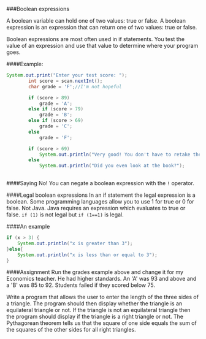 <!--djw:done-->
###Boolean expressions

A boolean variable can hold one of two values: true or false. A boolean expression is an expression that can return one of two values: true or false. 

Boolean expressions are most often used in if statements. You test the value of an expression and use that value to determine where your program goes.

####Example:
```java
System.out.print("Enter your test score: ");
		int score = scan.nextInt();
		char grade = 'F';//I'm not hopeful

		if (score > 89)
		    grade = 'A';
		else if (score > 79)
		    grade = 'B';
		else if (score > 69)
		    grade = 'C';
		else 
		    grade = 'F';

		if (score > 69)
		    System.out.println("Very good! You don't have to retake the exam!");
		else
		    System.out.println("Did you even look at the book?");
    
```

####Saying No!
You can negate a boolean expression with the ```!``` operator.

####Legal boolean expressions
In an if statement the legal expression is a boolean. Some programming languages allow you to use 1 for true or 0 for false. Not Java. Java requires an expression which evaluates to true or false. ```if (1)``` is not legal but ```if (1==1)``` is legal.

####An example
```java
if (x > 3) {
    System.out.println("x is greater than 3");
}else{
    System.out.println("x is less than or equal to 3");
}
```

####Assignment
Run the grades example above and change it for my Economics teacher. He had higher standards. An 'A' was 93 and above and a 'B' was 85 to 92. Students failed if they scored below 75.

Write a program that allows the user to enter the length of the three sides of a triangle. The program should then display  whether the triangle is an equilateral triangle or not. If the triangle is not an equilateral triangle then the program should display if the triangle is a right triangle or not. The Pythagorean theorem tells us that the square of one side equals the sum of the squares of the other sides for all right triangles.


